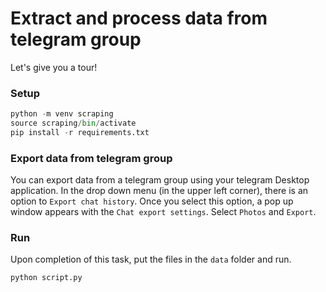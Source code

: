 # Extract and process data from telegram group

Let's give you a tour!

### Setup

```python
python -m venv scraping
source scraping/bin/activate
pip install -r requirements.txt
```

### Export data from telegram group

You can export data from a telegram group using your telegram Desktop application. In the drop down menu (in the upper left corner), there is an option to `Export chat history`. Once you select this option, a pop up window appears with the `Chat export settings`. Select `Photos` and `Export`.

### Run 
Upon completion of this task, put the files in the `data` folder and run.

```python
python script.py
```
